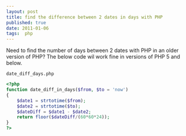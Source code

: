 ```yaml
--- 
layout: post
title: find the difference between 2 dates in days with PHP
published: true
date: 2011-01-06
tags:  php
---
```


Need to find the number of days between 2 dates with PHP in an older version of PHP? The below code wil work fine in versions of PHP 5 and below.

`date_diff_days.php`
``` php
<?php
function date_diff_in_days($from, $to = 'now')
{
    $date1 = strtotime($from);
    $date2 = strtotime($to);
    $dateDiff = $date1 - $date2;
    return floor($dateDiff/(60*60*24));
}
?>
```